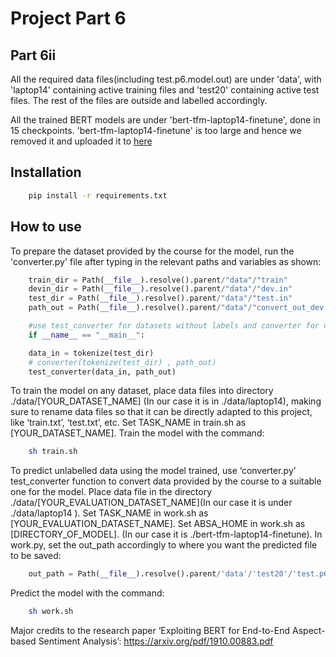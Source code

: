 # Project Part 6

## Part 6ii


All the required data files(including test.p6.model.out) are under 'data', with 'laptop14' containing active training files and 'test20' containing active test files. The rest of the files are outside and labelled accordingly. 

All the trained BERT models are under 'bert-tfm-laptop14-finetune', done in 15 checkpoints. 'bert-tfm-laptop14-finetune' is too large and hence we removed it and uploaded it to [here](https://drive.google.com/drive/folders/13elhJ1HCMYsoq3-ssCNvsRWGkVSHtR1r?usp=sharing)

## Installation 

```bash 
    pip install -r requirements.txt
```

## How to use

To prepare the dataset provided by the course for the model, run the  'converter.py' file after typing in the relevant paths and variables as shown:

``` python
    train_dir = Path(__file__).resolve().parent/"data"/"train"
    devin_dir = Path(__file__).resolve().parent/"data"/"dev.in"
    test_dir = Path(__file__).resolve().parent/"data"/"test.in"
    path_out = Path(__file__).resolve().parent/"data"/"convert_out_dev.txt"

    #use test_converter for datasets without labels and converter for datasets with labels
    if __name__ == "__main__":

    data_in = tokenize(test_dir)
    # converter(tokenize(test_dir) , path_out)
    test_converter(data_in, path_out)
```

To train the model on any dataset, place data files into directory ./data/[YOUR_DATASET_NAME] (In our case it is in ./data/laptop14), making sure to rename data files so that it can be directly adapted to this project, like ‘train.txt’, ‘test.txt’, etc.  Set TASK_NAME in train.sh as [YOUR_DATASET_NAME]. Train the model with the command: 
``` bash
    sh train.sh
```

To predict unlabelled data using the model trained, use ‘converter.py’ test_converter function to convert data provided by the course to a suitable one for the model. Place data file in the directory ./data/[YOUR_EVALUATION_DATASET_NAME](In our case it is under ./data/laptop14 ). Set TASK_NAME in work.sh as [YOUR_EVALUATION_DATASET_NAME].  Set ABSA_HOME in work.sh as [DIRECTORY_OF_MODEL]. (In our case it is ./bert-tfm-laptop14-finetune). 
In work.py, set the out_path accordingly to where you want the predicted file to be saved:
``` python
    out_path = Path(__file__).resolve().parent/'data'/'test20'/'test.p6.model.out'
```

Predict the model with the command: 
``` bash
    sh work.sh
```

Major credits to the research paper ‘Exploiting BERT for End-to-End Aspect-based Sentiment Analysis’: https://arxiv.org/pdf/1910.00883.pdf 
